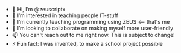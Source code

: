 - 👋 Hi, I’m @zeuscriptx
- 👀 I’m interested in teaching people IT-stuff
- 🌱 I’m currently teaching programming using ZEUS <-- that's me
- 💞️ I’m looking to collaborate on making myself more user-friendly
- 📫 You can't reach out to me right now. This is subject to change!
- ⚡ Fun fact: I was invented, to make a school project possible
